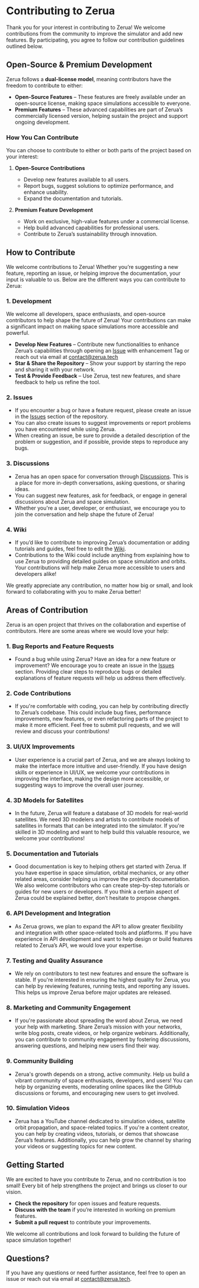 
# Contributing to Zerua

Thank you for your interest in contributing to Zerua! We welcome contributions from the community to improve the simulator and add new features. By participating, you agree to follow our contribution guidelines outlined below.



## Open-Source & Premium Development

Zerua follows a **dual-license model**, meaning contributors have the freedom to contribute to either:

- **Open-Source Features** – These features are freely available under an open-source license, making space simulations accessible to everyone.
- **Premium Features** – These advanced capabilities are part of Zerua’s commercially licensed version, helping sustain the project and support ongoing development.

### How You Can Contribute
You can choose to contribute to either or both parts of the project based on your interest:

1. **Open-Source Contributions**  
   - Develop new features available to all users.  
   - Report bugs, suggest solutions to optimize performance, and enhance usability.  
   - Expand the documentation and tutorials.

2. **Premium Feature Development**  
   - Work on exclusive, high-value features under a commercial license.  
   - Help build advanced capabilities for professional users.  
   - Contribute to Zerua’s sustainability through innovation.

## How to Contribute

We welcome contributions to Zerua! Whether you’re suggesting a new feature, reporting an issue, or helping improve the documentation, your input is valuable to us. Below are the different ways you can contribute to Zerua:

### 1. **Development**
We welcome all developers, space enthusiasts, and open-source contributors to help shape the future of Zerua! Your contributions can make a significant impact on making space simulations more accessible and powerful.

- **Develop New Features** – Contribute new functionalities to enhance Zerua’s capabilities through opening an [Issue](https://github.com/abolfazlshirazi/zerua/issues) with enhancement Tag or reach out via email at contact@zerua.tech
- **Star & Share the Repository** – Show your support by starring the repo and sharing it with your network.
- **Test & Provide Feedback** – Use Zerua, test new features, and share feedback to help us refine the tool.

### 2. **Issues**
   - If you encounter a bug or have a feature request, please create an issue in the [Issues](https://github.com/abolfazlshirazi/zerua/issues) section of the repository.
   - You can also create issues to suggest improvements or report problems you have encountered while using Zerua.
   - When creating an issue, be sure to provide a detailed description of the problem or suggestion, and if possible, provide steps to reproduce any bugs.

### 3. **Discussions**
   - Zerua has an open space for conversation through [Discussions](https://github.com/abolfazlshirazi/zerua/discussions). This is a place for more in-depth conversations, asking questions, or sharing ideas.
   - You can suggest new features, ask for feedback, or engage in general discussions about Zerua and space simulation.
   - Whether you're a user, developer, or enthusiast, we encourage you to join the conversation and help shape the future of Zerua!

### 4. **Wiki**
   - If you’d like to contribute to improving Zerua’s documentation or adding tutorials and guides, feel free to edit the [Wiki](https://github.com/abolfazlshirazi/zerua/wiki).
   - Contributions to the Wiki could include anything from explaining how to use Zerua to providing detailed guides on space simulation and orbits. Your contributions will help make Zerua more accessible to users and developers alike!

We greatly appreciate any contribution, no matter how big or small, and look forward to collaborating with you to make Zerua better!

## Areas of Contribution

Zerua is an open project that thrives on the collaboration and expertise of contributors. Here are some areas where we would love your help:

### 1. **Bug Reports and Feature Requests**
   - Found a bug while using Zerua? Have an idea for a new feature or improvement? We encourage you to create an issue in the [Issues](https://github.com/abolfazlshirazi/zerua/issues) section. Providing clear steps to reproduce bugs or detailed explanations of feature requests will help us address them effectively.

### 2. **Code Contributions**
   - If you're comfortable with coding, you can help by contributing directly to Zerua’s codebase. This could include bug fixes, performance improvements, new features, or even refactoring parts of the project to make it more efficient. Feel free to submit pull requests, and we will review and discuss your contributions!

### 3. **UI/UX Improvements**
   - User experience is a crucial part of Zerua, and we are always looking to make the interface more intuitive and user-friendly. If you have design skills or experience in UI/UX, we welcome your contributions in improving the interface, making the design more accessible, or suggesting ways to improve the overall user journey.

### 4. **3D Models for Satellites**
   - In the future, Zerua will feature a database of 3D models for real-world satellites. We need 3D modelers and artists to contribute models of satellites in formats that can be integrated into the simulator. If you're skilled in 3D modeling and want to help build this valuable resource, we welcome your contributions!

### 5. **Documentation and Tutorials**
   - Good documentation is key to helping others get started with Zerua. If you have expertise in space simulation, orbital mechanics, or any other related areas, consider helping us improve the project’s documentation. We also welcome contributors who can create step-by-step tutorials or guides for new users or developers. If you think a certain aspect of Zerua could be explained better, don’t hesitate to propose changes.

### 6. **API Development and Integration**
   - As Zerua grows, we plan to expand the API to allow greater flexibility and integration with other space-related tools and platforms. If you have experience in API development and want to help design or build features related to Zerua’s API, we would love your expertise.

### 7. **Testing and Quality Assurance**
   - We rely on contributors to test new features and ensure the software is stable. If you're interested in ensuring the highest quality for Zerua, you can help by reviewing features, running tests, and reporting any issues. This helps us improve Zerua before major updates are released.

### 8. **Marketing and Community Engagement**
   - If you're passionate about spreading the word about Zerua, we need your help with marketing. Share Zerua’s mission with your networks, write blog posts, create videos, or help organize webinars. Additionally, you can contribute to community engagement by fostering discussions, answering questions, and helping new users find their way.

### 9. **Community Building**
   - Zerua's growth depends on a strong, active community. Help us build a vibrant community of space enthusiasts, developers, and users! You can help by organizing events, moderating online spaces like the GitHub discussions or forums, and encouraging new users to get involved.

### 10. **Simulation Videos**
   - Zerua has a YouTube channel dedicated to simulation videos, satellite orbit propagation, and space-related topics. If you're a content creator, you can help by creating videos, tutorials, or demos that showcase Zerua’s features. Additionally, you can help grow the channel by sharing your videos or suggesting topics for new content.

## Getting Started
We are excited to have you contribute to Zerua, and no contribution is too small! Every bit of help strengthens the project and brings us closer to our vision.

- **Check the repository** for open issues and feature requests.
- **Discuss with the team** if you’re interested in working on premium features.
- **Submit a pull request** to contribute your improvements.

We welcome all contributions and look forward to building the future of space simulation together!

## Questions?
If you have any questions or need further assistance, feel free to open an issue or reach out via email at contact@zerua.tech.

